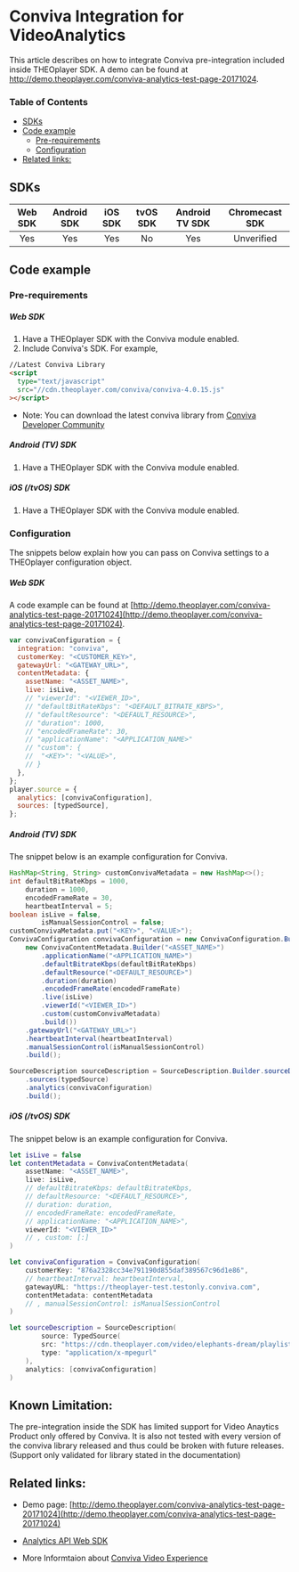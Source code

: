 # Conviva Integration for VideoAnalytics

This article describes on how to integrate Conviva pre-integration included inside THEOplayer SDK. A demo can be found at http://demo.theoplayer.com/conviva-analytics-test-page-20171024.

### Table of Contents

- [SDKs](#sdks)
- [Code example](#code-example)
  - [Pre-requirements](#pre-requirements)
  - [Configuration](#configuration)
- [Related links:](#related-links)

## SDKs

| Web SDK | Android SDK | iOS SDK | tvOS SDK | Android TV SDK | Chromecast SDK |
| :-----: | :---------: | :-----: | :------: | :------------: | :------------: |
|   Yes   |     Yes     |   Yes   |    No    |      Yes       |   Unverified   |

## Code example

### Pre-requirements

##### Web SDK

1. Have a THEOplayer SDK with the Conviva module enabled.
2. Include Conviva's SDK. For example,

```html
//Latest Conviva Library
<script
  type="text/javascript"
  src="//cdn.theoplayer.com/conviva/conviva-4.0.15.js"
></script>
```

- Note: You can download the latest conviva library from [Conviva Developer Community](https://community.conviva.com/site/global/home/p_home.gsp)

##### Android (TV) SDK

1. Have a THEOplayer SDK with the Conviva module enabled.

##### iOS (/tvOS) SDK

1. Have a THEOplayer SDK with the Conviva module enabled.

### Configuration

The snippets below explain how you can pass on Conviva settings to a THEOplayer configuration object.

##### Web SDK

A code example can be found at [http://demo.theoplayer.com/conviva-analytics-test-page-20171024](http://demo.theoplayer.com/conviva-analytics-test-page-20171024).

```js
var convivaConfiguration = {
  integration: "conviva",
  customerKey: "<CUSTOMER_KEY>",
  gatewayUrl: "<GATEWAY_URL>",
  contentMetadata: {
    assetName: "<ASSET_NAME>",
    live: isLive,
    // "viewerId": "<VIEWER_ID>",
    // "defaultBitRateKbps": "<DEFAULT_BITRATE_KBPS>",
    // "defaultResource": "<DEFAULT_RESOURCE>",
    // "duration": 1000,
    // "encodedFrameRate": 30,
    // "applicationName": "<APPLICATION_NAME>"
    // "custom": {
    // 	"<KEY>": "<VALUE>",
    // }
  },
};
player.source = {
  analytics: [convivaConfiguration],
  sources: [typedSource],
};
```

##### Android (TV) SDK

The snippet below is an example configuration for Conviva.

```java
HashMap<String, String> customConvivaMetadata = new HashMap<>();
int defaultBitRateKbps = 1000,
    duration = 1000,
    encodedFrameRate = 30,
    heartbeatInterval = 5;
boolean isLive = false,
        isManualSessionControl = false;
customConvivaMetadata.put("<KEY>", "<VALUE>");
ConvivaConfiguration convivaConfiguration = new ConvivaConfiguration.Builder("customerKey",
    new ConvivaContentMetadata.Builder("<ASSET_NAME>")
        .applicationName("<APPLICATION_NAME>")
        .defaultBitrateKbps(defaultBitRateKbps)
        .defaultResource("<DEFAULT_RESOURCE>")
        .duration(duration)
        .encodedFrameRate(encodedFrameRate)
        .live(isLive)
        .viewerId("<VIEWER_ID>")
        .custom(customConvivaMetadata)
        .build())
    .gatewayUrl("<GATEWAY_URL>")
    .heartbeatInterval(heartbeatInterval)
    .manualSessionControl(isManualSessionControl)
    .build();

SourceDescription sourceDescription = SourceDescription.Builder.sourceDescription()
    .sources(typedSource)
    .analytics(convivaConfiguration)
    .build();
```

##### iOS (/tvOS) SDK

The snippet below is an example configuration for Conviva.

```swift
let isLive = false
let contentMetadata = ConvivaContentMetadata(
    assetName: "<ASSET_NAME>",
    live: isLive,
    // defaultBitrateKbps: defaultBitrateKbps,
    // defaultResource: "<DEFAULT_RESOURCE>",
    // duration: duration,
    // encodedFrameRate: encodedFrameRate,
    // applicationName: "<APPLICATION_NAME>",
    viewerId: "<VIEWER_ID>"
    // , custom: [:]
)

let convivaConfiguration = ConvivaConfiguration(
    customerKey: "876a2328cc34e791190d855daf389567c96d1e86",
    // heartbeatInterval: heartbeatInterval,
    gatewayURL: "https://theoplayer-test.testonly.conviva.com",
    contentMetadata: contentMetadata
    // , manualSessionControl: isManualSessionControl
)

let sourceDescription = SourceDescription(
        source: TypedSource(
        src: "https://cdn.theoplayer.com/video/elephants-dream/playlist.m3u8",
        type: "application/x-mpegurl"
    ),
    analytics: [convivaConfiguration]
)
```

## Known Limitation: 

The pre-integration inside the SDK has limited support for Video Anaytics Product only offered by Conviva. It is also not tested with every version of the conviva library released and thus could be broken with future releases. (Support only validated for library stated in the documentation)

## Related links:

- Demo page: [http://demo.theoplayer.com/conviva-analytics-test-page-20171024](http://demo.theoplayer.com/conviva-analytics-test-page-20171024)

- [Analytics API Web SDK](https://docs.portal.theoplayer.com/api-reference/web/theoplayer.analytics.md)

- More Informtaion about [Conviva Video Experience](https://www.conviva.com/experience-insights/)
